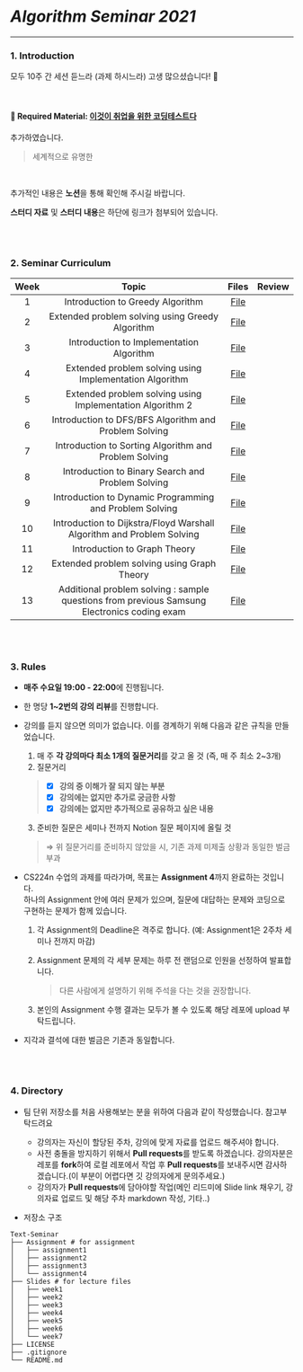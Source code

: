 # _Algorithm Seminar 2021_

---------------
### 1. Introduction

모두 10주 간 세션 듣느라 (과제 하시느라) 고생 많으셨습니다! 😬 

<br>

#### 📖 Required Material: [이것이 취업을 위한 코딩테스트다](http://image.yes24.com/goods/91433923/XL)
추가하였습니다.
> 세계적으로 유명한 
<br>

추가적인 내용은 **노션**을 통해 확인해 주시길 바랍니다.    

**스터디 자료** 및 **스터디 내용**은 하단에 링크가 첨부되어 있습니다.       
<br/>

<br>

### 2. Seminar Curriculum

| Week | Topic | Files | Review |
|:------:|:------------------------------------------:|:------:|:------:|
| 1 | Introduction to Greedy Algorithm | [File](https://github.com/tingting919/coding_study_ewha/blob/main/YJ/1-Greedy-Algorithm(1)_coding-study.ipynb) |  |
| 2 | Extended problem solving using Greedy Algorithm | [File](https://github.com/tingting919/coding_study_ewha/blob/main/YJ/2-Greedy-Algorithm(2)_coding-study.ipynb) | |
| 3 | Introduction to Implementation Algorithm | [File](https://github.com/tingting919/coding_study_ewha/blob/main/YJ/3-Implementation-Algorithm(1)_coding-study.ipynb) |  | 
| 4 | Extended problem solving using Implementation Algorithm | [File](https://github.com/tingting919/coding_study_ewha/blob/main/YJ/4-Implementation-Algorithm(2)_coding-study.ipynb) |  | 
| 5 | Extended problem solving using Implementation Algorithm 2 | [File](https://github.com/tingting919/coding_study_ewha/blob/main/YJ/5-Implementation-Algorithm(3)_coding-study.ipynb) |  | 
| 6 | Introduction to DFS/BFS Algorithm and Problem Solving | [File](https://github.com/tingting919/coding_study_ewha/blob/main/YJ/6-DFS-BFS_coding-study.ipynb) |  | 
| 7 | Introduction to Sorting Algorithm and Problem Solving | [File](https://github.com/tingting919/coding_study_ewha/blob/main/YJ/7-Sorting-Algorithm_coding-study.ipynb) |  | 
| 8 | Introduction to Binary Search and Problem Solving | [File](https://github.com/tingting919/coding_study_ewha/blob/main/YJ/8-Binary-search_coding-study.ipynb) |  | 
| 9 | Introduction to Dynamic Programming and Problem Solving | [File](https://github.com/tingting919/coding_study_ewha/blob/main/YJ/9-Dynamic-Programming_coding-study.ipynb) |  | 
| 10 | Introduction to Dijkstra/Floyd Warshall Algorithm and Problem Solving | [File](https://github.com/tingting919/coding_study_ewha/blob/main/YJ/10-Dijkstra-Floyd%20Warshall_coding-study.ipynb) |  | 
| 11 | Introduction to Graph Theory | [File](https://github.com/tingting919/coding_study_ewha/blob/main/YJ/11-Graph-theory(1)_coding-study.ipynb) |  | 
| 12 | Extended problem solving using Graph Theory | [File](https://github.com/tingting919/coding_study_ewha/blob/main/YJ/12-Graph-theory(2)_coding-study.ipynb) |  |  
| 13 | Additional problem solving : sample questions from previous Samsung Electronics coding exam | [File](https://github.com/tingting919/coding_study_ewha/blob/main/YJ/Samsung-Electronics_coding-test_%EA%B5%AC%EC%8A%AC%20%ED%83%88%EC%B6%9C%202%20%26%202048.ipynb) |  | 
<br/>


<br>

### 3. Rules

- **매주 수요일 19:00 - 22:00**에 진행됩니다.

- 한 명당 **1~2번의 강의 리뷰**를 진행합니다.  

- 강의를 듣지 않으면 의미가 없습니다. 이를 경계하기 위해 다음과 같은 규칙을 만들었습니다. 
    1. 매 주 **각 강의마다 최소 1개의 질문거리**를 갖고 올 것 (즉, 매 주 최소 2~3개) 
    2. 질문거리          
     >- [x] **강의 중 이해가 잘 되지 않는 부분**
     >- [x] **강의에는 없지만 추가로 궁금한 사항**
     >- [x] **강의에는 없지만 추가적으로 공유하고 싶은 내용**
    3. 준비한 질문은 세미나 전까지 Notion 질문 페이지에 올릴 것
     > ⇒ 위 질문거리를 준비하지 않았을 시, 기존 과제 미제출 상황과 동일한 벌금 부과

- CS224n 수업의 과제를 따라가며, 목표는 **Assignment 4**까지 완료하는 것입니다.    
  하나의 Assignment 안에 여러 문제가 있으며, 질문에 대답하는 문제와 코딩으로 구현하는 문제가 함께 있습니다.        
  
  1. 각 Assignment의 Deadline은 격주로 합니다. (예: Assignment1은 2주차 세미나 전까지 마감)
  
  2. Assignment 문제의 각 세부 문제는 하루 전 랜덤으로 인원을 선정하여 발표합니다.   
     > 다른 사람에게 설명하기 위해 주석을 다는 것을 권장합니다.
     
  3. 본인의 Assignment 수행 결과는 모두가 볼 수 있도록 해당 레포에 upload 부탁드립니다. 

- 지각과 결석에 대한 벌금은 기존과 동일합니다.     


<br/>

<br>

### 4. Directory

- 팀 단위 저장소를 처음 사용해보는 분을 위하여 다음과 같이 작성했습니다. 참고부탁드려요
  - 강의자는 자신이 할당된 주차, 강의에 맞게 자료를 업로드 해주셔야 합니다.
  - 사전 충돌을 방지하기 위해서 **Pull requests**를 받도록 하겠습니다. 강의자분은 레포를 **fork**하여 로컬 레포에서 작업 후 **Pull requests**를 보내주시면 감사하겠습니다.(이 부분이 어렵다면 깃 강의자에게 문의주세요.)
  - 강의자가 **Pull requests**에 담아야할 작업(메인 리드미에 Slide link 채우기, 강의자료 업로드 및 해당 주차 markdown 작성, 기타..)

- 저장소 구조

```
Text-Seminar
├── Assignment # for assignment
│   ├── assignment1
│   ├── assignment2
│   ├── assignment3
│   └── assignment4
├── Slides # for lecture files
│   ├── week1
│   ├── week2
│   ├── week3
│   ├── week4
│   ├── week5
│   ├── week6
│   └── week7
├── LICENSE
├── .gitignore
└── README.md
```
